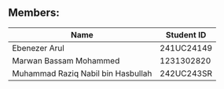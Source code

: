 ## Members:
| Name | Student ID |
| --- | --- |
|  Ebenezer Arul | 241UC24149 |
|  Marwan Bassam Mohammed | 1231302820 |
| Muhammad Raziq Nabil bin Hasbullah | 242UC243SR |
